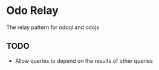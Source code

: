 # Odo Relay

The relay pattern for odoql and odojs

## TODO

- Allow queries to depend on the results of other queries
